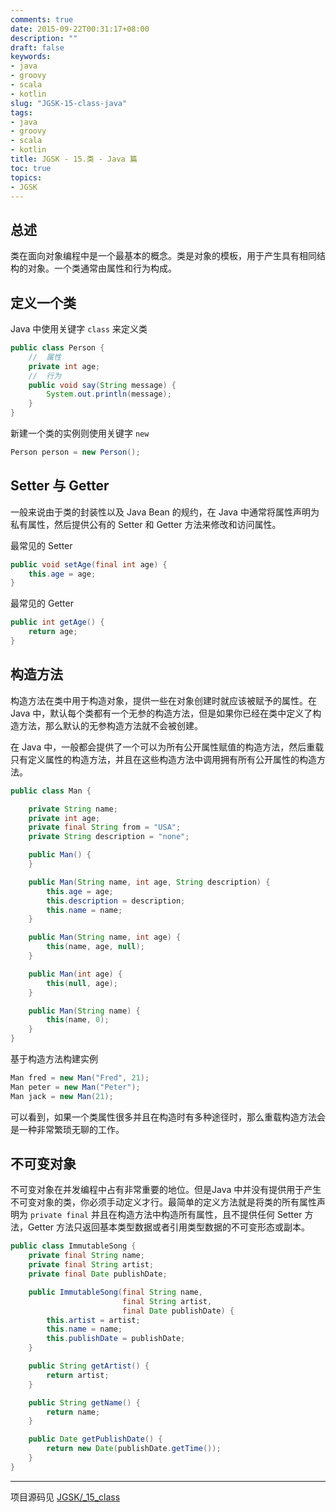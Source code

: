 ```yaml
---
comments: true
date: 2015-09-22T00:31:17+08:00
description: ""
draft: false
keywords:
- java
- groovy
- scala
- kotlin
slug: "JGSK-15-class-java"
tags:
- java
- groovy
- scala
- kotlin
title: JGSK - 15.类 - Java 篇
toc: true
topics:
- JGSK
---
```


## 总述

类在面向对象编程中是一个最基本的概念。类是对象的模板，用于产生具有相同结构的对象。一个类通常由属性和行为构成。

## 定义一个类

Java 中使用关键字 `class` 来定义类
<!--more-->

```java
public class Person {
    //  属性
    private int age;
    //  行为
    public void say(String message) {
        System.out.println(message);
    }
}
```

新建一个类的实例则使用关键字 `new`

```java
Person person = new Person();
```

## Setter 与 Getter

一般来说由于类的封装性以及 Java Bean 的规约，在 Java 中通常将属性声明为私有属性，然后提供公有的 Setter 和 Getter 方法来修改和访问属性。

最常见的 Setter

```java
public void setAge(final int age) {
    this.age = age;
}
```

最常见的 Getter

```java
public int getAge() {
    return age;
}
```

## 构造方法

构造方法在类中用于构造对象，提供一些在对象创建时就应该被赋予的属性。在 Java 中，默认每个类都有一个无参的构造方法，但是如果你已经在类中定义了构造方法，那么默认的无参构造方法就不会被创建。

在 Java 中，一般都会提供了一个可以为所有公开属性赋值的构造方法，然后重载只有定义属性的构造方法，并且在这些构造方法中调用拥有所有公开属性的构造方法。

```java
public class Man {

    private String name;
    private int age;
    private final String from = "USA";
    private String description = "none";

    public Man() {
    }

    public Man(String name, int age, String description) {
        this.age = age;
        this.description = description;
        this.name = name;
    }

    public Man(String name, int age) {
        this(name, age, null);
    }

    public Man(int age) {
        this(null, age);
    }

    public Man(String name) {
        this(name, 0);
    }
}
```

基于构造方法构建实例

```java
Man fred = new Man("Fred", 21);
Man peter = new Man("Peter");
Man jack = new Man(21);
```

可以看到，如果一个类属性很多并且在构造时有多种途径时，那么重载构造方法会是一种非常繁琐无聊的工作。

## 不可变对象

不可变对象在并发编程中占有非常重要的地位。但是Java 中并没有提供用于产生不可变对象的类，你必须手动定义才行。最简单的定义方法就是将类的所有属性声明为 `private final` 并且在构造方法中构造所有属性，且不提供任何 Setter 方法，Getter 方法只返回基本类型数据或者引用类型数据的不可变形态或副本。

```java
public class ImmutableSong {
    private final String name;
    private final String artist;
    private final Date publishDate;

    public ImmutableSong(final String name,
                         final String artist,
                         final Date publishDate) {
        this.artist = artist;
        this.name = name;
        this.publishDate = publishDate;
    }

    public String getArtist() {
        return artist;
    }

    public String getName() {
        return name;
    }

    public Date getPublishDate() {
        return new Date(publishDate.getTime());
    }
}
```


---

项目源码见 [JGSK/_15_class](https://github.com/SidneyXu/JGSK)
